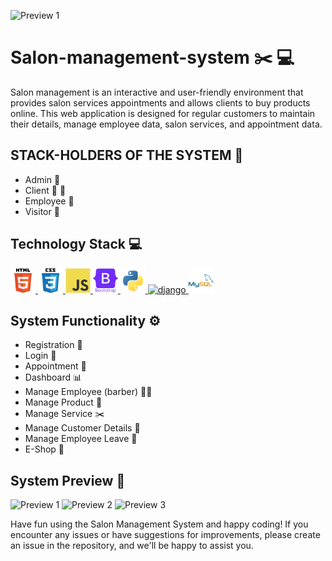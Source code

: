 ![Preview 1](https://github.com/virugama/Salon-management-system/assets/89926772/3c40ef72-71e1-424c-87c8-444dbe5523f9)

# Salon-management-system :scissors: :computer:

Salon management is an interactive and user-friendly environment that provides salon services appointments and allows clients to buy products online. This web application is designed for regular customers to maintain their details, manage employee data, salon services, and appointment data.

## STACK-HOLDERS OF THE SYSTEM :busts_in_silhouette:

- Admin :crown:
- Client :man: :woman:
- Employee :barber:
- Visitor :bust_in_silhouette:

## Technology Stack :computer:

<p align="left">
  <a href="https://www.w3.org/html/" target="_blank" rel="noreferrer">
    <img src="https://raw.githubusercontent.com/devicons/devicon/master/icons/html5/html5-original-wordmark.svg" alt="html5" width="40" height="40"/> </a> 
  <a href="https://www.w3schools.com/css/" target="_blank" rel="noreferrer"> 
    <img src="https://raw.githubusercontent.com/devicons/devicon/master/icons/css3/css3-original-wordmark.svg" alt="css3" width="40" height="40"/> </a>
  <a href="https://developer.mozilla.org/en-US/docs/Web/JavaScript" target="_blank" rel="noreferrer">
    <img src="https://raw.githubusercontent.com/devicons/devicon/master/icons/javascript/javascript-original.svg" alt="javascript" width="40" height="40"/> </a>
  <a href="https://getbootstrap.com" target="_blank" rel="noreferrer"> 
    <img src="https://raw.githubusercontent.com/devicons/devicon/master/icons/bootstrap/bootstrap-plain-wordmark.svg" alt="bootstrap" width="40" height="40"/> </a> 
  <a href="https://www.python.org" target="_blank" rel="noreferrer"> 
    <img src="https://raw.githubusercontent.com/devicons/devicon/master/icons/python/python-original.svg" alt="python" width="40" height="40"/> </a> 
  <a href="https://www.djangoproject.com/" target="_blank" rel="noreferrer"> 
    <img src="https://cdn.worldvectorlogo.com/logos/django.svg" alt="django" width="40" height="40"/> </a>
  <a href="https://www.mysql.com/" target="_blank" rel="noreferrer">
    <img src="https://raw.githubusercontent.com/devicons/devicon/master/icons/mysql/mysql-original-wordmark.svg" alt="mysql" width="40" height="40"/> </a> 
</p>


## System Functionality :gear:

- Registration :pencil:
- Login :key:
- Appointment :calendar:
- Dashboard :bar_chart:
- Manage Employee (barber) :technologist:
- Manage Product :shopping_cart:
- Manage Service :scissors:
- Manage Customer Details :busts_in_silhouette:
- Manage Employee Leave :calendar:
- E-Shop :shopping_cart:

## System Preview :eyes:

![Preview 1](https://github.com/virugama/Salon-management-system/assets/89926772/3c40ef72-71e1-424c-87c8-444dbe5523f9)
![Preview 2](https://github.com/virugama/Salon-management-system/assets/89926772/dc07454c-7882-47ca-921c-2774cf6e39d9)
![Preview 3](https://github.com/virugama/Salon-management-system/assets/89926772/1dd99e89-5fdf-4c5a-b888-50e8c0e670b3)

Have fun using the Salon Management System and happy coding! If you encounter any issues or have suggestions for improvements, please create an issue in the repository, and we'll be happy to assist you.

